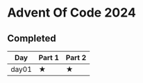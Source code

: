 # Advent Of Code 2024

## Completed

| Day | Part 1 | Part 2 |
| --- | ------ | ------ |
| day01 | ★ | ★  |